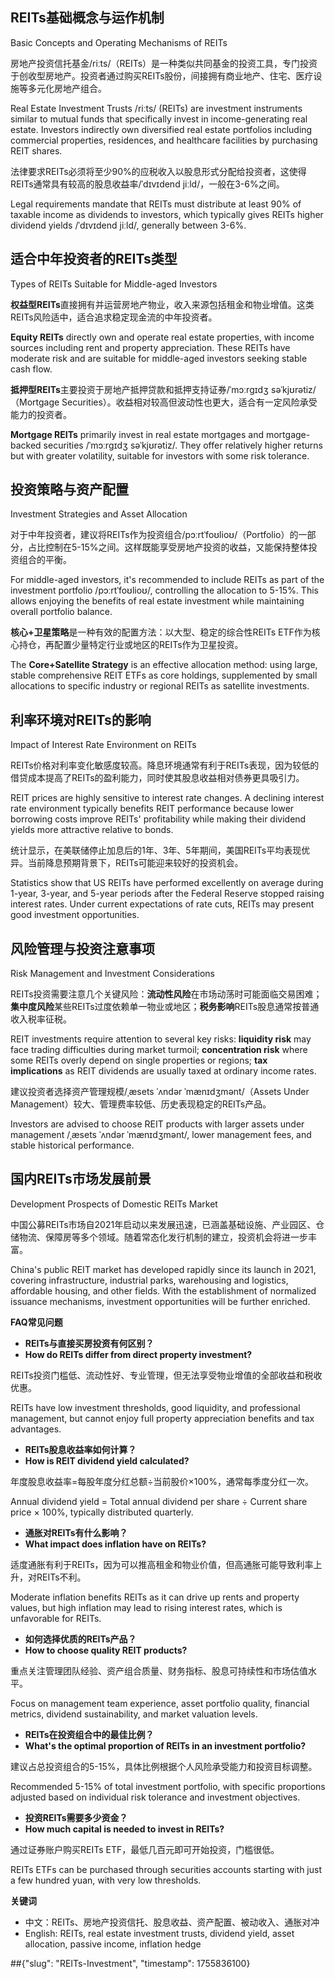 ## **REITs基础概念与运作机制**

Basic Concepts and Operating Mechanisms of REITs

房地产投资信托基金/riːts/（REITs）是一种类似共同基金的投资工具，专门投资于创收型房地产。投资者通过购买REITs股份，间接拥有商业地产、住宅、医疗设施等多元化房地产组合。

Real Estate Investment Trusts /riːts/ (REITs) are investment instruments similar to mutual funds that specifically invest in income-generating real estate. Investors indirectly own diversified real estate portfolios including commercial properties, residences, and healthcare facilities by purchasing REIT shares.

法律要求REITs必须将至少90%的应税收入以股息形式分配给投资者，这使得REITs通常具有较高的股息收益率/ˈdɪvɪdend jiːld/，一般在3-6%之间。

Legal requirements mandate that REITs must distribute at least 90% of taxable income as dividends to investors, which typically gives REITs higher dividend yields /ˈdɪvɪdend jiːld/, generally between 3-6%.

## **适合中年投资者的REITs类型**

Types of REITs Suitable for Middle-aged Investors

**权益型REITs**直接拥有并运营房地产物业，收入来源包括租金和物业增值。这类REITs风险适中，适合追求稳定现金流的中年投资者。

**Equity REITs** directly own and operate real estate properties, with income sources including rent and property appreciation. These REITs have moderate risk and are suitable for middle-aged investors seeking stable cash flow.

**抵押型REITs**主要投资于房地产抵押贷款和抵押支持证券/ˈmɔːrɡɪdʒ səˈkjʊrətiz/（Mortgage Securities）。收益相对较高但波动性也更大，适合有一定风险承受能力的投资者。

**Mortgage REITs** primarily invest in real estate mortgages and mortgage-backed securities /ˈmɔːrɡɪdʒ səˈkjʊrətiz/. They offer relatively higher returns but with greater volatility, suitable for investors with some risk tolerance.

## **投资策略与资产配置**

Investment Strategies and Asset Allocation

对于中年投资者，建议将REITs作为投资组合/pɔːrtˈfoʊlioʊ/（Portfolio）的一部分，占比控制在5-15%之间。这样既能享受房地产投资的收益，又能保持整体投资组合的平衡。

For middle-aged investors, it's recommended to include REITs as part of the investment portfolio /pɔːrtˈfoʊlioʊ/, controlling the allocation to 5-15%. This allows enjoying the benefits of real estate investment while maintaining overall portfolio balance.

**核心+卫星策略**是一种有效的配置方法：以大型、稳定的综合性REITs ETF作为核心持仓，再配置少量特定行业或地区的REITs作为卫星投资。

The **Core+Satellite Strategy** is an effective allocation method: using large, stable comprehensive REIT ETFs as core holdings, supplemented by small allocations to specific industry or regional REITs as satellite investments.

## **利率环境对REITs的影响**

Impact of Interest Rate Environment on REITs

REITs价格对利率变化敏感度较高。降息环境通常有利于REITs表现，因为较低的借贷成本提高了REITs的盈利能力，同时使其股息收益相对债券更具吸引力。

REIT prices are highly sensitive to interest rate changes. A declining interest rate environment typically benefits REIT performance because lower borrowing costs improve REITs' profitability while making their dividend yields more attractive relative to bonds.

统计显示，在美联储停止加息后的1年、3年、5年期间，美国REITs平均表现优异。当前降息预期背景下，REITs可能迎来较好的投资机会。

Statistics show that US REITs have performed excellently on average during 1-year, 3-year, and 5-year periods after the Federal Reserve stopped raising interest rates. Under current expectations of rate cuts, REITs may present good investment opportunities.

## **风险管理与投资注意事项**

Risk Management and Investment Considerations

REITs投资需要注意几个关键风险：**流动性风险**在市场动荡时可能面临交易困难；**集中度风险**某些REITs过度依赖单一物业或地区；**税务影响**REITs股息通常按普通收入税率征税。

REIT investments require attention to several key risks: **liquidity risk** may face trading difficulties during market turmoil; **concentration risk** where some REITs overly depend on single properties or regions; **tax implications** as REIT dividends are usually taxed at ordinary income rates.

建议投资者选择资产管理规模/ˌæsets ˈʌndər ˈmænɪdʒmənt/（Assets Under Management）较大、管理费率较低、历史表现稳定的REITs产品。

Investors are advised to choose REIT products with larger assets under management /ˌæsets ˈʌndər ˈmænɪdʒmənt/, lower management fees, and stable historical performance.

## **国内REITs市场发展前景**

Development Prospects of Domestic REITs Market

中国公募REITs市场自2021年启动以来发展迅速，已涵盖基础设施、产业园区、仓储物流、保障房等多个领域。随着常态化发行机制的建立，投资机会将进一步丰富。

China's public REIT market has developed rapidly since its launch in 2021, covering infrastructure, industrial parks, warehousing and logistics, affordable housing, and other fields. With the establishment of normalized issuance mechanisms, investment opportunities will be further enriched.

**FAQ常见问题**

- **REITs与直接买房投资有何区别？**
- **How do REITs differ from direct property investment?**

REITs投资门槛低、流动性好、专业管理，但无法享受物业增值的全部收益和税收优惠。

REITs have low investment thresholds, good liquidity, and professional management, but cannot enjoy full property appreciation benefits and tax advantages.

- **REITs股息收益率如何计算？**
- **How is REIT dividend yield calculated?**

年度股息收益率=每股年度分红总额÷当前股价×100%，通常每季度分红一次。

Annual dividend yield = Total annual dividend per share ÷ Current share price × 100%, typically distributed quarterly.

- **通胀对REITs有什么影响？**
- **What impact does inflation have on REITs?**

适度通胀有利于REITs，因为可以推高租金和物业价值，但高通胀可能导致利率上升，对REITs不利。

Moderate inflation benefits REITs as it can drive up rents and property values, but high inflation may lead to rising interest rates, which is unfavorable for REITs.

- **如何选择优质的REITs产品？**
- **How to choose quality REIT products?**

重点关注管理团队经验、资产组合质量、财务指标、股息可持续性和市场估值水平。

Focus on management team experience, asset portfolio quality, financial metrics, dividend sustainability, and market valuation levels.

- **REITs在投资组合中的最佳比例？**
- **What's the optimal proportion of REITs in an investment portfolio?**

建议占总投资组合的5-15%，具体比例根据个人风险承受能力和投资目标调整。

Recommended 5-15% of total investment portfolio, with specific proportions adjusted based on individual risk tolerance and investment objectives.

- **投资REITs需要多少资金？**
- **How much capital is needed to invest in REITs?**

通过证券账户购买REITs ETF，最低几百元即可开始投资，门槛很低。

REITs ETFs can be purchased through securities accounts starting with just a few hundred yuan, with very low thresholds.

**关键词**

- 中文：REITs、房地产投资信托、股息收益、资产配置、被动收入、通胀对冲
- English: REITs, real estate investment trusts, dividend yield, asset allocation, passive income, inflation hedge

##{"slug": "REITs-Investment", "timestamp": 1755836100}